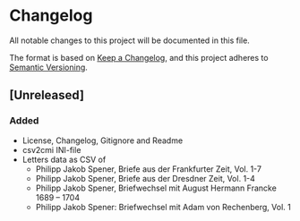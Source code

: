 # Changelog

All notable changes to this project will be documented in this file.

The format is based on [Keep a Changelog](https://keepachangelog.com/en/1.0.0/), and this project adheres to [Semantic Versioning](https://semver.org/spec/v2.0.0.html).

## [Unreleased]

### Added

- License, Changelog, Gitignore and Readme
- csv2cmi INI-file
- Letters data as CSV of
  - Philipp Jakob Spener, Briefe aus der Frankfurter Zeit, Vol. 1-7
  - Philipp Jakob Spener, Briefe aus der Dresdner Zeit, Vol. 1-4
  - Philipp Jakob Spener, Briefwechsel mit August Hermann Francke 1689 – 1704
  - Philipp Jakob Spener: Briefwechsel mit Adam von Rechenberg, Vol. 1
